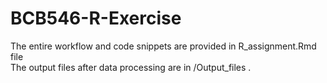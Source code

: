 # BCB546-R-Exercise
The entire workflow and code snippets are provided in R_assignment.Rmd file\
The output files after data processing are in /Output_files .
